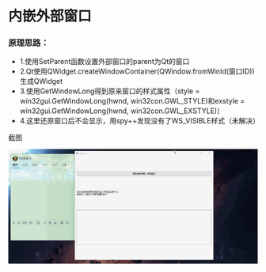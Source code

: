 # 内嵌外部窗口

### 原理思路：
 - 1.使用SetParent函数设置外部窗口的parent为Qt的窗口
 - 2.Qt使用QWidget.createWindowContainer(QWindow.fromWinId(窗口ID))生成QWidget
 - 3.使用GetWindowLong得到原来窗口的样式属性（style = win32gui.GetWindowLong(hwnd, win32con.GWL_STYLE)和exstyle = win32gui.GetWindowLong(hwnd, win32con.GWL_EXSTYLE)）
 - 4.这里还原窗口后不会显示，用spy++发现没有了WS_VISIBLE样式（未解决）

截图

![1](ScreenShot/1.gif)
